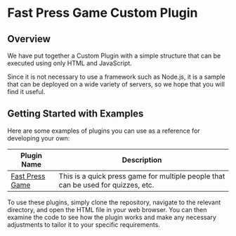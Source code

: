 # Fast Press Game Custom Plugin

## Overview

We have put together a Custom Plugin with a simple structure that can be executed using only HTML and JavaScript.

Since it is not necessary to use a framework such as Node.js, it is a sample that can be deployed on a wide variety of servers, so we hope that you will find it useful.

## Getting Started with Examples

Here are some examples of plugins you can use as a reference for developing your own:

| Plugin Name                                  | Description                                                                       |
| -------------------------------------------- | --------------------------------------------------------------------------------- |
| [Fast Press Game](./public/) | This is a quick press game for multiple people that can be used for quizzes, etc. |

To use these plugins, simply clone the repository, navigate to the relevant directory, and open the HTML file in your web browser. You can then examine the code to see how the plugin works and make any necessary adjustments to tailor it to your specific requirements.